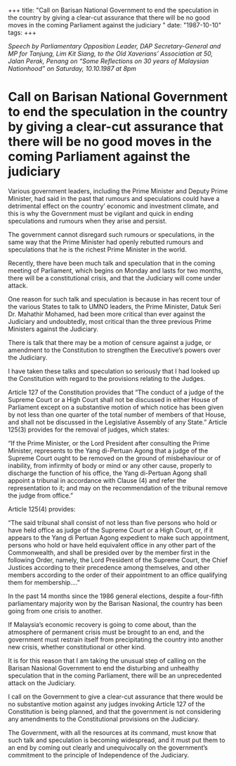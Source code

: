 +++ 
title: "Call on Barisan National Government to end the speculation in the country by giving a clear-cut assurance that there will be no good moves in the coming Parliament against the judiciary	"
date: "1987-10-10"
tags:
+++

_Speech by Parliamentary Opposition Leader, DAP Secretary-General and MP for Tanjung, Lim Kit Siang, to the Old Xaverians’ Association at 50, Jalan Perak, Penang on “Some Reflections on 30 years of Malaysian Nationhood” on Saturday, 10.10.1987 at 8pm_

# Call on Barisan National Government to end the speculation in the country by giving a clear-cut assurance that there will be no good moves in the coming Parliament against the judiciary											
Various government leaders, including the Prime Minister and Deputy Prime Minister, had said in the past that rumours and speculations could have a detrimental effect on the country’ economic and investment climate, and this is why the Government must be vigilant and quick in ending speculations and rumours when they arise and persist.</u>

The government cannot disregard such rumours or speculations, in the same way that the Prime Minister had openly rebutted rumours and speculations that he is the richest Prime Minister in the world.

Recently, there have been much talk and speculation that in the coming meeting of Parliament, which begins on Monday and lasts for two months, there will be a constitutional crisis, and that the Judiciary will come under attack.

One reason for such talk and speculation is because in has recent tour of the various States to talk to UMNO leaders, the Prime Minister, Datuk Seri Dr. Mahathir Mohamed, had been more critical than ever against the Judiciary and undoubtedly, most critical than the three previous Prime Ministers against the Judiciary.

There is talk that there may be a motion of censure against a judge, or amendment to the Constitution to strengthen the Executive’s powers over the Judiciary.

I have taken these talks and speculation so seriously that I had looked up the Constitution with regard to the provisions relating to the Judges.

Article 127 of the Constitution provides that “The conduct of a judge of the Supreme Court or a High Court shall not be discussed in either House of Parliament except on a substantive motion of which notice has been given by not less than one quarter of the total number of members of that House, and shall not be discussed in the Legislative Assembly of any State.”
Article 125(3) provides for the removal of judges, which states:

“If the Prime Minister, or the Lord President after consulting the Prime Minister, represents to the Yang di-Pertuan Agong that a judge of the Supreme Court ought to be removed on the ground of misbehaviour or of inability, from infirmity of body or mind or any other cause, properly to discharge the function of his office, the Yang di-Pertuan Agong shall appoint a tribunal in accordance with Clause (4) and refer the representation to it; and may on the recommendation of the tribunal remove the judge from office.”

Article 125(4) provides:

“The said tribunal shall consist of not less than five persons who hold or have held office as judge of the Supreme Court or a High Court, or, if it appears to the Yang di Pertuan Agong expedient to make such appointment, persons who hold or have held equivalent office in any other part of the Commonwealth, and shall be presided over by the member first in the following Order, namely, the Lord President of the Supreme Court, the Chief Justices according to their precedence among themselves, and other members according to the order of their appointment to an office qualifying them for membership….”

In the past 14 months since the 1986 general elections, despite a four-fifth parliamentary majority won by the Barisan Nasional, the country has been going from one crisis to another.

If Malaysia’s economic recovery is going to come about, than the atmosphere of permanent crisis must be brought to an end, and the government must restrain itself from precipitating the country into another new crisis, whether constitutional or other kind.

It is for this reason that I am taking the unusual step of calling on the Barisan Nasional Government to end the disturbing and unhealthy speculation that in the coming Parliament, there will be an unprecedented attack on the Judiciary.

I call on the Government to give a clear-cut assurance that there would be no substantive motion against any judges invoking Article 127 of the Constitution is being planned, and that the government is not considering any amendments to the Constitutional provisions on the Judiciary.

The Government, with all the resources at its command, must know that such talk and speculation is becoming widespread, and it must put them to an end by coming out clearly and unequivocally on the government’s commitment to the principle of Independence of the Judiciary.
 
